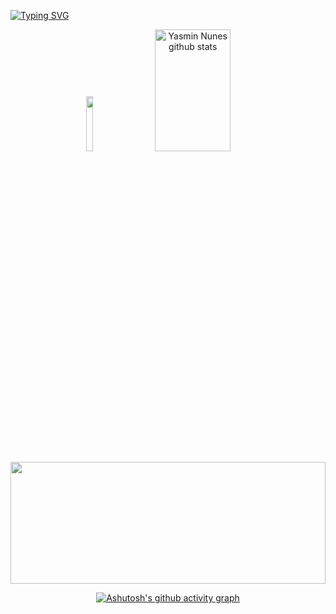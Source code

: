 [![Typing SVG](https://readme-typing-svg.herokuapp.com/?color=ff91a4&size=35&center=true&vCenter=true&width=1000&lines=HELLO,+My+name+is+Yasmin+Nunes;I'm+19+years+old;I'm+from+Brazil;I'm+a+computer+sciencet+student;Be+Welcome!+:%29)](https://git.io/typing-svg)

<div align="center">  
    <img width="15%" src= "https://cdn.picrew.me/shareImg/org/202301/338224_WBxi7jfi.png"/>
  <img width="49%" height="195px" src="https://github-readme-stats.vercel.app/api?username=YayaNunes&show_icons=true&count_private=true&hide_border=true&title_color=ff91a4&icon_color=ff91a4&text_color=c9d1d9&bg_color=0d1117" alt="Yasmin Nunes github stats" /> 
  
  <img width="100%" height="195px" src="https://github-readme-stats.vercel.app/api/top-langs/?username=YayaNunes&layout=compact&hide_border=true&title_color=ff91a4&text_color=ff91a4&bg_color=0d1117" />

[![Ashutosh's github activity graph](https://github-readme-activity-graph.cyclic.app/graph?username=YayaNunes&bg_color=0d1117&color=ffffff&line=ff8095&point=ef81fd&area=true&hide_border=true)](https://github.com/ashutosh00710/github-readme-activity-graph)


